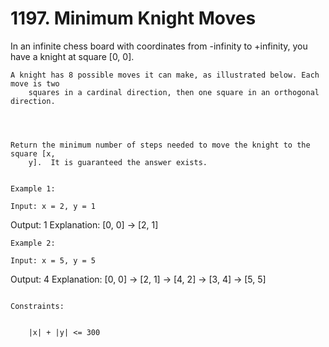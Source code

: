 # 1197. Minimum Knight Moves

In an infinite chess board with coordinates from -infinity to
        +infinity, you have a knight at square [0,
            0].

    A knight has 8 possible moves it can make, as illustrated below. Each move is two
        squares in a cardinal direction, then one square in an orthogonal direction.

    
        

    Return the minimum number of steps needed to move the knight to the square [x,
        y].  It is guaranteed the answer exists.

     
    Example 1:

    Input: x = 2, y = 1
Output: 1
Explanation: [0, 0] → [2, 1]

    Example 2:

    Input: x = 5, y = 5
Output: 4
Explanation: [0, 0] → [2, 1] → [4, 2] → [3, 4] → [5, 5]

     
    Constraints:

    
        |x| + |y| <= 300